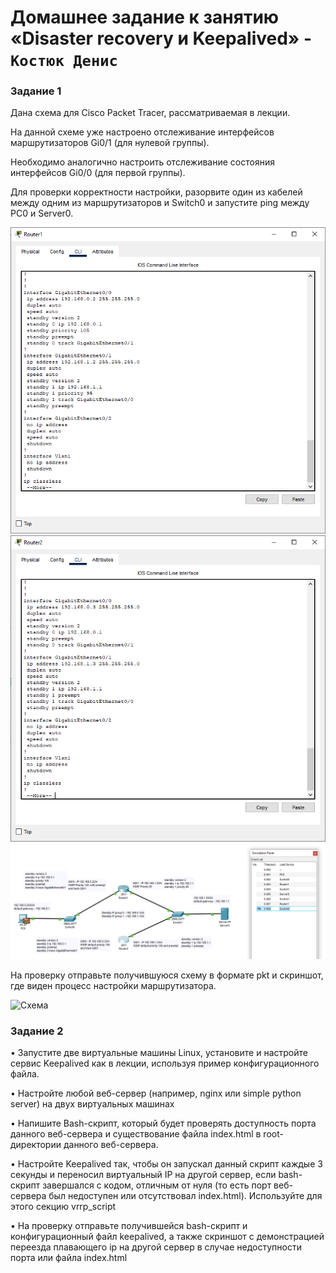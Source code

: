 # Домашнее задание к занятию «Disaster recovery и Keepalived» - `Костюк Денис`

### Задание 1
 
Дана схема для Cisco Packet Tracer, рассматриваемая в лекции.

На данной схеме уже настроено отслеживание интерфейсов маршрутизаторов Gi0/1 (для нулевой группы).

Необходимо аналогично настроить отслеживание состояния интерфейсов Gi0/0 (для первой группы).

Для проверки корректности настройки, разорвите один из кабелей между одним из маршрутизаторов и Switch0 и запустите ping между PC0 и Server0.

   ![Скрин1](https://github.com/denniskostyuk/Keepalived/blob/main/Task_1_1.png)
   ![Скрин2](https://github.com/denniskostyuk/Keepalived/blob/main/Task_1_2.png)
   ![Скрин3](https://github.com/denniskostyuk/Keepalived/blob/main/Task_1_3.png)
   
На проверку отправьте получившуюся схему в формате pkt и скриншот, где виден процесс настройки маршрутизатора.

 ![Схема](https://github.com/denniskostyuk/Keepalived/blob/main/hsrp_advanced.pkt)


### Задание 2

•	Запустите две виртуальные машины Linux, установите и настройте сервис Keepalived как в лекции, используя пример конфигурационного файла.

•	Настройте любой веб-сервер (например, nginx или simple python server) на двух виртуальных машинах

•	Напишите Bash-скрипт, который будет проверять доступность порта данного веб-сервера и существование файла index.html в root-директории данного веб-сервера.

•	Настройте Keepalived так, чтобы он запускал данный скрипт каждые 3 секунды и переносил виртуальный IP на другой сервер, если bash-скрипт завершался с кодом, отличным от нуля (то есть порт веб-сервера был недоступен или отсутствовал index.html). Используйте для этого секцию vrrp_script

•	На проверку отправьте получившейся bash-скрипт и конфигурационный файл keepalived, а также скриншот с демонстрацией переезда плавающего ip на другой сервер в случае недоступности порта или файла index.html


